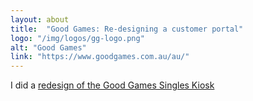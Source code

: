 ```yaml
---
layout: about
title:  "Good Games: Re-designing a customer portal"
logo: "/img/logos/gg-logo.png"
alt: "Good Games"
link: "https://www.goodgames.com.au/au/"
---
```


I did a [redesign of the Good Games Singles Kiosk](/portfolio/#ggsk-redesign)

